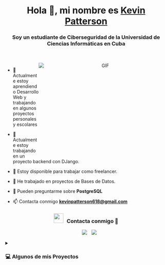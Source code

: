 <h1 align="center">Hola 👋, mi nombre es <a href="https://100rabhcsmc.github.io/Me.io/" target="blank">
Kevin Patterson</a></h1>
<h3 align="center">Soy un estudiante de Ciberseguridad de la Universidad de Ciencias Informáticas en Cuba </h3></br></br>

<a target="_blank" align="center">
  <img align="right" top="500" height="300" width="400" alt="GIF" src="https://media.giphy.com/media/SWoSkN6DxTszqIKEqv/giphy.gif">
</a>

- 🔭 Actualmente estoy aprendiendo Desarrollo Web y trabajando en algunos proyectos personales y escolares</a>

- 🌱 Actualmente estoy trabajando en un proyecto backend con DJango.

- 🤝  Estoy disponible para trabajar como freelancer.

- 📝 He trabajado en proyectos de Bases de Datos.

- 💬 Pueden preguntarme sobre **PostgreSQL**

- 📫 Contacta conmigo **kevinpatterson618@gmail.com**

<!-- - 📄 Aquí te dejo mi CV <a href="#" >
<br/>-->

<h3 align="center" > <img src="https://media.giphy.com/media/iY8CRBdQXODJSCERIr/giphy.gif" width="30" height="30" style="margin-right: 10px;">Contacta conmigo 🤝 </h3>

<p align="center">

 <div align="center"  class="icons-social" style="margin-left: 10px;">
        <a style="margin-left: 10px;" target="_blank" href="https://github.com/KevPatterson">
		<img src="https://img.icons8.com/doodle/40/000000/github--v1.png"></a>
        <a style="margin-left: 10px;" target="_blank" href="https://www.instagram.com/keyp03">
			<img src="https://img.icons8.com/doodle/40/000000/instagram-new--v2.png"></a>
      </div>

</p>


<!--- stats & Trophy (start) -->
 
<details><summary><h3>💻 Algunos de mis Proyectos</h3></summary>

----
	
<div>
  <p align="center">
<a href="https://github.com/KevPatterson/Proyecto-Web-Frontend-Gesti-n-de-Recetas-de-Comida">
    <img src="https://github-readme-stats.vercel.app/api/pin/?username=KevPatterson&repo=Proyecto-Web-Frontend-Gesti-n-de-Recetas-de-Comida&theme=tokyonight" alt="Proyecto Frontend de Gestión de Recetas de Comida" />
</a>
	<a href="#">
      		<img src="https://github-readme-stats.vercel.app/api/pin/?username=7oSkaaa&repo=Ahmed-Hossam&theme=tokyonight" alt="GitHub Stats" />
    	</a>
    	<!--- <a href="#">
      		<img src="https://github-readme-stats.vercel.app/api/pin/?username=7oSkaaa&repo=Strees_Testing&theme=tokyonight" alt="GitHub Stats" />
    	</a>
    	<a href="#">
      		<img src="https://github-readme-stats.vercel.app/api/pin/?username=7oSkaaa&repo=CP-Templates&theme=tokyonight" alt="GitHub Stats" />
    	</a>
    	<a href="#">
      		<img src="https://github-readme-stats.vercel.app/api/pin/?username=7oSkaaa&repo=Codeforces-Polygon-Template&theme=tokyonight" alt="GitHub Stats" />
    	</a>
	<a href="#">
      		<img src="https://github-readme-stats.vercel.app/api/pin/?username=7oSkaaa&repo=Some-Linux-Commands&theme=tokyonight" alt="GitHub Stats" />
    	</a>
	<a href="#">
      		<img src="https://github-readme-stats.vercel.app/api/pin/?username=7oSkaaa&repo=Shorten-Link&theme=tokyonight" alt="GitHub Stats" />
    	</a>
	<a href="#">
      		<img src="https://github-readme-stats.vercel.app/api/pin/?username=7oSkaaa&repo=7oSkaaa&theme=tokyonight" alt="GitHub Stats" />
    	</a>
	<a href="#">
      		<img src="https://github-readme-stats.vercel.app/api/pin/?username=7oSkaaa&repo=Competitive-Programming-Session-Content&theme=tokyonight" alt="GitHub Stats" />
    	</a>
	<<a href="#">
      		<img src="https://github-readme-stats.vercel.app/api/pin/?username=7oSkaaa&repo=VS-Code-for-CP&theme=tokyonight" alt="GitHub Stats" />
    	</a>
	<a href="#">
      		<img src="https://github-readme-stats.vercel.app/api/pin/?username=7oSkaaa&repo=Sorting-Algorithms&theme=tokyonight" alt="GitHub Stats" />
    	</a>
  </p>
</div>
</details> -->
	
</br></br>
	

<!--- stats (end) -->   
<!--- stats (end) -->


<!--h1 without bottom border-->
<div id="user-content-toc">
  <ul align="center">
    <summary><h2 style="display: inline-block">Tecnologías que conozco 👨🏻‍💻</h2></summary>
  </ul>
</div>
<!--tech stack icons-->
<p align="center">
  <a href="https://skillicons.dev">
    <img src="https://skillicons.dev/icons?i=bootstrap,css,cpp,django,py,postgres,github,html,js,jquery,kali,react,angular,vscode&perline=14" />
  </a>
</p>

## 🐍 A Snake Eating my Contributions Graph
	
<p align = "center">
	<img src = "https://github.com/7oSkaaa/7oSkaaa/blob/output/github-contribution-grid-snake.svg?" alt = "Snake Game"/>
</p>
